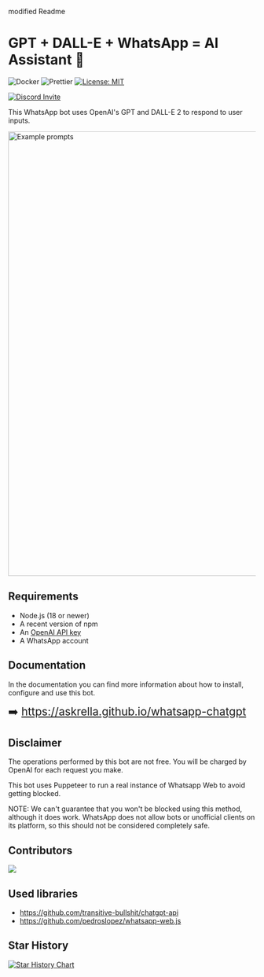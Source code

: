 
modified Readme
# GPT + DALL-E + WhatsApp = AI Assistant 🚀

![Docker](https://github.com/askrella/whatsapp-chatgpt/actions/workflows/docker.yml/badge.svg)
![Prettier](https://github.com/askrella/whatsapp-chatgpt/actions/workflows/prettier.yml/badge.svg)
[![License: MIT](https://img.shields.io/badge/License-MIT-yellow.svg)](https://opensource.org/licenses/MIT)

[![Discord Invite](https://dcbadge.vercel.app/api/server/9VJaRXKwd3)](https://discord.gg/9VJaRXKwd3)

This WhatsApp bot uses OpenAI's GPT and DALL-E 2 to respond to user inputs.

<img width="904" alt="Example prompts" src="https://user-images.githubusercontent.com/6507938/219959783-96cac29a-d786-4586-a1fc-4dca827c4344.png">

## Requirements

- Node.js (18 or newer)
- A recent version of npm
- An [OpenAI API key](https://beta.openai.com/signup)
- A WhatsApp account

## Documentation

In the documentation you can find more information about how to install, configure and use this bot.

<span style="font-size: 1.4rem;">➡️ https://askrella.github.io/whatsapp-chatgpt</span>

## Disclaimer

The operations performed by this bot are not free. You will be charged by OpenAI for each request you make.

This bot uses Puppeteer to run a real instance of Whatsapp Web to avoid getting blocked.

NOTE: We can't guarantee that you won't be blocked using this method, although it does work. WhatsApp does not allow bots or unofficial clients on its platform, so this should not be considered completely safe.

## Contributors

<a href="https://github.com/askrella/whatsapp-chatgpt/graphs/contributors">
  <img src="https://contrib.rocks/image?repo=askrella/whatsapp-chatgpt" />
</a>

## Used libraries

-   https://github.com/transitive-bullshit/chatgpt-api
-   https://github.com/pedroslopez/whatsapp-web.js

## Star History

[![Star History Chart](https://api.star-history.com/svg?repos=askrella/whatsapp-chatgpt&type=Date)](https://star-history.com/#askrella/whatsapp-chatgpt&Date)
